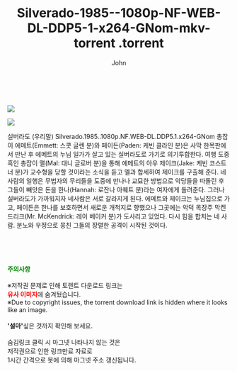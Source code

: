 ﻿---
layout: post
title:  "                   Silverado-1985--1080p-NF-WEB-DL-DDP5-1-x264-GNom-mkv-torrent                .torrent"
author: John
categories: [ 영화 ]
tags: [  ]
image: https://torrentrj57.com/uploadfile/full/b90d44e821b4613cdcb6b0fa367698efba899fe5.jpg"/></p><p><img src="https://torrentrj57.com/uploadfile/full/00e9c1be8a52d3141ff941fc4bc4562142613517.jpg 
description: "                   Silverado-1985--1080p-NF-WEB-DL-DDP5-1-x264-GNom-mkv-torrent                 torrent 정보 공유"
toc: true
toc_sticky: true
---

<br>
<p><img src="https://torrentrj57.com/uploadfile/full/b90d44e821b4613cdcb6b0fa367698efba899fe5.jpg"/></p><p><img src="https://torrentrj57.com/uploadfile/full/00e9c1be8a52d3141ff941fc4bc4562142613517.jpg"/></p>
 실버라도 (우리말) Silverado.1985..1080p.NF.WEB-DL.DDP5.1.x264-GNom 총잡이 에메트(Emmett: 스콧 글렌 분)와 페이든(Paden: 케빈 클라인 분)은 사막 한목판에서 만난 후 에메트의 누님 일가가 살고 있는 실버라도로 가기로 의기투합한다. 여행 도중 흑인 총잡이 맬(Mal: 대니 글로버 분)을 통해 에메트의 아우 제이크(Jake: 케빈 코스트너 분)가 교수형을 당할 것이라는 소식을 듣고 멜과 합세하여 제이크를 구출해 준다. 네 사람의 일행은 무법자의 무리들을 도중에 만나나 교묘한 방법으로 악당들을 따돌린 후 그들이 빼앗은 돈을 한나(Hannah: 로잔나 아퀘트 분)라는 여자에게 돌려준다. 그러나 실버라도가 가까워지자 네사람은 서로 갈라지게 된다. 에메트와 제이크는 누님집으로 가고, 페이든은 한나를 보호하면서 새로운 개척지로 향했으나 그곳에는 악덕 목장주 막켄드리크(Mr. McKendrick: 레이 베이커 분)가 도사리고 있었다. 다시 힘을 합치는 네 사람. 분노와 우정으로 뭉친 그들의 장렬한 공격이 시작된 것이다. 
    
<br><br><br>
<p data-ke-size="size16"><b><span style="color: green;">주의사항</span></b><br /><br />※저작권 문제로 인해 토렌트 다운로드 링크는<br /><b><span style="color: red;">유사 이미지</span></b>에 숨겨뒀습니다.<br />※Due to copyright issues, the torrent download link is hidden where it looks like an image.<br /><br /><b>'설마'</b>싶은 것까지 확인해 보세요.<br /><br />숨김링크 클릭 시 마그넷 나타나지 않는 것은<br />저작권으로 인한 링크만료 자료로<br />1시간 간격으로 봇에 의해 마그넷 주소 갱신됩니다.</p>
